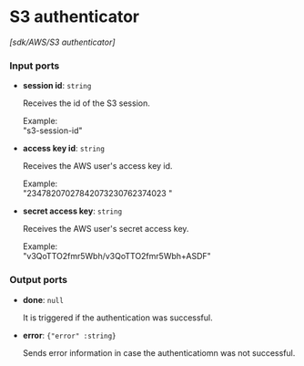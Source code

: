 # S3 authenticator

_[sdk/AWS/S3 authenticator]_

### Input ports

* __session id__: ` string `


    Receives the id of the S3 session.  
      
    Example:   
    "s3-session-id"  


* __access key id__: ` string `


    Receives the AWS user's access key id.  
      
    Example:  
    "23478207027842073230762374023 "  


* __secret access key__: ` string `


    Receives the AWS user's secret access key.  
      
    Example:  
    "v3QoTTO2fmr5Wbh/v3QoTTO2fmr5Wbh+ASDF"  

### Output ports

* __done__: ` null `


    It is triggered if the authentication was successful.  


* __error__: ` {"error" :string} `


    Sends error information in case the authenticatiomn was not successful.  

